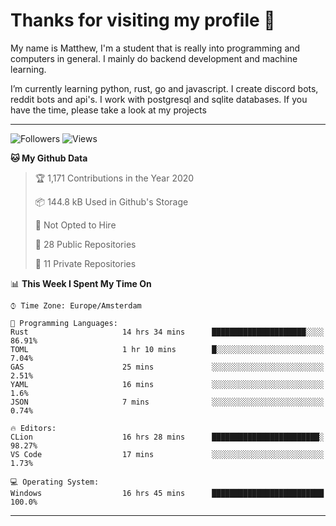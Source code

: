 # Thanks for visiting my profile 👋
My name is Matthew, I'm a student that is really into programming and computers in general. I mainly do backend development and machine learning.

I’m currently learning python, rust, go and javascript. I create discord bots, reddit bots and api's. I work with postgresql and sqlite databases. If you have the time, please take a look at my projects

---
![Followers](https://img.shields.io/github/followers/DankDumpster?style=social)
![Views](https://komarev.com/ghpvc/?username=DankDumpster&style=flat-square&color=green)
<!--START_SECTION:waka-->
**🐱 My Github Data** 

> 🏆 1,171 Contributions in the Year 2020
 > 
> 📦 144.8 kB Used in Github's Storage 
 > 
> 🚫 Not Opted to Hire
 > 
> 📜 28 Public Repositories
 > 
> 🔑 11 Private Repositories 

📊 **This Week I Spent My Time On** 

```text
⌚︎ Time Zone: Europe/Amsterdam

💬 Programming Languages: 
Rust                     14 hrs 34 mins      █████████████████████░░░░   86.91% 
TOML                     1 hr 10 mins        █░░░░░░░░░░░░░░░░░░░░░░░░   7.04% 
GAS                      25 mins             ░░░░░░░░░░░░░░░░░░░░░░░░░   2.51% 
YAML                     16 mins             ░░░░░░░░░░░░░░░░░░░░░░░░░   1.6% 
JSON                     7 mins              ░░░░░░░░░░░░░░░░░░░░░░░░░   0.74%

🔥 Editors: 
CLion                    16 hrs 28 mins      ████████████████████████░   98.27% 
VS Code                  17 mins             ░░░░░░░░░░░░░░░░░░░░░░░░░   1.73%

💻 Operating System: 
Windows                  16 hrs 45 mins      █████████████████████████   100.0%

```


<!--END_SECTION:waka-->
-------
